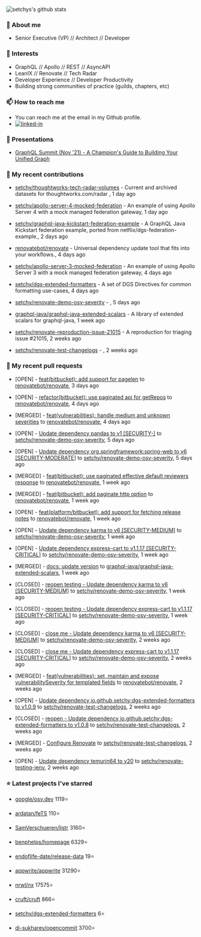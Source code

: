 <p align="left">
  <img src="https://github-readme-stats.vercel.app/api?username=setchy&show_icons=true&theme=algolia&count_private=true" alt="setchys's github stats">
</p>

### 📖 About me

- Senior Executive (VP) // Architect // Developer

### 🔭 Interests

- GraphQL // Apollo // REST // AsyncAPI
- LeanIX // Renovate // Tech Radar
- Developer Experience // Developer Productivity
- Building strong communities of practice (guilds, chapters, etc)

### 📫 How to reach me

- You can reach me at the email in my Github profile.
- [<img alt="linked-in" src="https://img.shields.io/badge/linkedin-%230077B5.svg?&style=for-the-badge&logo=linkedin&logoColor=white" />](https://www.linkedin.com/in/adamsetch)

### 🎤 Presentations

- [GraphQL Summit (Nov '21) - A Champion's Guide to Building Your Unified Graph](https://www.apollographql.com/events/roundtable/graphql-summit-november-2021/a-champions-guide-to-building-your-unified-graph)

### 🚀 My recent contributions



- [setchy/thoughtworks-tech-radar-volumes](https://github.com/setchy/thoughtworks-tech-radar-volumes) - Current and archived datasets for thoughtworks.com/radar , 1 day ago

- [setchy/apollo-server-4-mocked-federation](https://github.com/setchy/apollo-server-4-mocked-federation) - An example of using Apollo Server 4 with a mock managed federation gateway, 1 day ago

- [setchy/graphql-java-kickstart-federation-example](https://github.com/setchy/graphql-java-kickstart-federation-example) - A GraphQL Java Kickstart federation example, ported from netflix/dgs-federation-example., 2 days ago

- [renovatebot/renovate](https://github.com/renovatebot/renovate) - Universal dependency update tool that fits into your workflows., 4 days ago

- [setchy/apollo-server-3-mocked-federation](https://github.com/setchy/apollo-server-3-mocked-federation) - An example of using Apollo Server 3 with a mock managed federation gateway, 4 days ago

- [setchy/dgs-extended-formatters](https://github.com/setchy/dgs-extended-formatters) - A set of DGS Directives for common formatting use-cases, 4 days ago

- [setchy/renovate-demo-osv-severity](https://github.com/setchy/renovate-demo-osv-severity) - , 5 days ago

- [graphql-java/graphql-java-extended-scalars](https://github.com/graphql-java/graphql-java-extended-scalars) - A library of extended scalars for graphql-java, 1 week ago

- [setchy/renovate-reproduction-issue-21015](https://github.com/setchy/renovate-reproduction-issue-21015) - A reproduction for triaging issue #21015, 2 weeks ago

- [setchy/renovate-test-changelogs](https://github.com/setchy/renovate-test-changelogs) - , 2 weeks ago

### 🎉 My recent pull requests



- [OPEN] - [feat(bitbucket): add support for pagelen](https://github.com/renovatebot/renovate/pull/22278) to [renovatebot/renovate](https://github.com/renovatebot/renovate), 3 days ago

- [OPEN] - [refactor(bitbucket): use paginated api for getRepos](https://github.com/renovatebot/renovate/pull/22275) to [renovatebot/renovate](https://github.com/renovatebot/renovate), 4 days ago

- [MERGED] - [feat(vulnerabilities): handle medium and unknown severities](https://github.com/renovatebot/renovate/pull/22257) to [renovatebot/renovate](https://github.com/renovatebot/renovate), 4 days ago

- [OPEN] - [Update dependency pandas to v1 [SECURITY-]](https://github.com/setchy/renovate-demo-osv-severity/pull/9) to [setchy/renovate-demo-osv-severity](https://github.com/setchy/renovate-demo-osv-severity), 5 days ago

- [OPEN] - [Update dependency org.springframework:spring-web to v6 [SECURITY-MODERATE]](https://github.com/setchy/renovate-demo-osv-severity/pull/8) to [setchy/renovate-demo-osv-severity](https://github.com/setchy/renovate-demo-osv-severity), 5 days ago

- [MERGED] - [feat(bitbucket): use paginated effective default reviewers response](https://github.com/renovatebot/renovate/pull/22164) to [renovatebot/renovate](https://github.com/renovatebot/renovate), 1 week ago

- [MERGED] - [feat(bitbucket): add paginate http option](https://github.com/renovatebot/renovate/pull/22135) to [renovatebot/renovate](https://github.com/renovatebot/renovate), 1 week ago

- [OPEN] - [feat(platform/bitbucket): add support for fetching release notes](https://github.com/renovatebot/renovate/pull/22094) to [renovatebot/renovate](https://github.com/renovatebot/renovate), 1 week ago

- [OPEN] - [Update dependency karma to v6 [SECURITY-MEDIUM]](https://github.com/setchy/renovate-demo-osv-severity/pull/7) to [setchy/renovate-demo-osv-severity](https://github.com/setchy/renovate-demo-osv-severity), 1 week ago

- [OPEN] - [Update dependency express-cart to v1.1.17 [SECURITY-CRITICAL]](https://github.com/setchy/renovate-demo-osv-severity/pull/6) to [setchy/renovate-demo-osv-severity](https://github.com/setchy/renovate-demo-osv-severity), 1 week ago

- [MERGED] - [docs: update version](https://github.com/graphql-java/graphql-java-extended-scalars/pull/106) to [graphql-java/graphql-java-extended-scalars](https://github.com/graphql-java/graphql-java-extended-scalars), 1 week ago

- [CLOSED] - [reopen testing - Update dependency karma to v6 [SECURITY-MEDIUM]](https://github.com/setchy/renovate-demo-osv-severity/pull/5) to [setchy/renovate-demo-osv-severity](https://github.com/setchy/renovate-demo-osv-severity), 1 week ago

- [CLOSED] - [reopen testing - Update dependency express-cart to v1.1.17 [SECURITY-CRITICAL]](https://github.com/setchy/renovate-demo-osv-severity/pull/4) to [setchy/renovate-demo-osv-severity](https://github.com/setchy/renovate-demo-osv-severity), 1 week ago

- [CLOSED] - [close me - Update dependency karma to v6 [SECURITY-MEDIUM]](https://github.com/setchy/renovate-demo-osv-severity/pull/2) to [setchy/renovate-demo-osv-severity](https://github.com/setchy/renovate-demo-osv-severity), 2 weeks ago

- [CLOSED] - [close me - Update dependency express-cart to v1.1.17 [SECURITY-CRITICAL]](https://github.com/setchy/renovate-demo-osv-severity/pull/1) to [setchy/renovate-demo-osv-severity](https://github.com/setchy/renovate-demo-osv-severity), 2 weeks ago

- [MERGED] - [feat(vulnerabilities): set, maintain and expose vulnerabilitySeverity for templated fields](https://github.com/renovatebot/renovate/pull/21939) to [renovatebot/renovate](https://github.com/renovatebot/renovate), 2 weeks ago

- [OPEN] - [Update dependency io.github.setchy:dgs-extended-formatters to v1.0.9](https://github.com/setchy/renovate-test-changelogs/pull/3) to [setchy/renovate-test-changelogs](https://github.com/setchy/renovate-test-changelogs), 2 weeks ago

- [CLOSED] - [reopen - Update dependency io.github.setchy:dgs-extended-formatters to v1.0.8](https://github.com/setchy/renovate-test-changelogs/pull/2) to [setchy/renovate-test-changelogs](https://github.com/setchy/renovate-test-changelogs), 2 weeks ago

- [MERGED] - [Configure Renovate](https://github.com/setchy/renovate-test-changelogs/pull/1) to [setchy/renovate-test-changelogs](https://github.com/setchy/renovate-test-changelogs), 2 weeks ago

- [OPEN] - [Update dependency temurin64 to v20](https://github.com/setchy/renovate-testing-jenv/pull/17) to [setchy/renovate-testing-jenv](https://github.com/setchy/renovate-testing-jenv), 2 weeks ago

### ⭐ Latest projects I've starred



- [google/osv.dev](https://github.com/google/osv.dev) 1119⭐

- [ardatan/feTS](https://github.com/ardatan/feTS) 110⭐

- [SamVerschueren/listr](https://github.com/SamVerschueren/listr) 3160⭐

- [benphelps/homepage](https://github.com/benphelps/homepage) 6329⭐

- [endoflife-date/release-data](https://github.com/endoflife-date/release-data) 19⭐

- [appwrite/appwrite](https://github.com/appwrite/appwrite) 31290⭐

- [nrwl/nx](https://github.com/nrwl/nx) 17575⭐

- [cruft/cruft](https://github.com/cruft/cruft) 866⭐

- [setchy/dgs-extended-formatters](https://github.com/setchy/dgs-extended-formatters) 6⭐

- [di-sukharev/opencommit](https://github.com/di-sukharev/opencommit) 3700⭐



